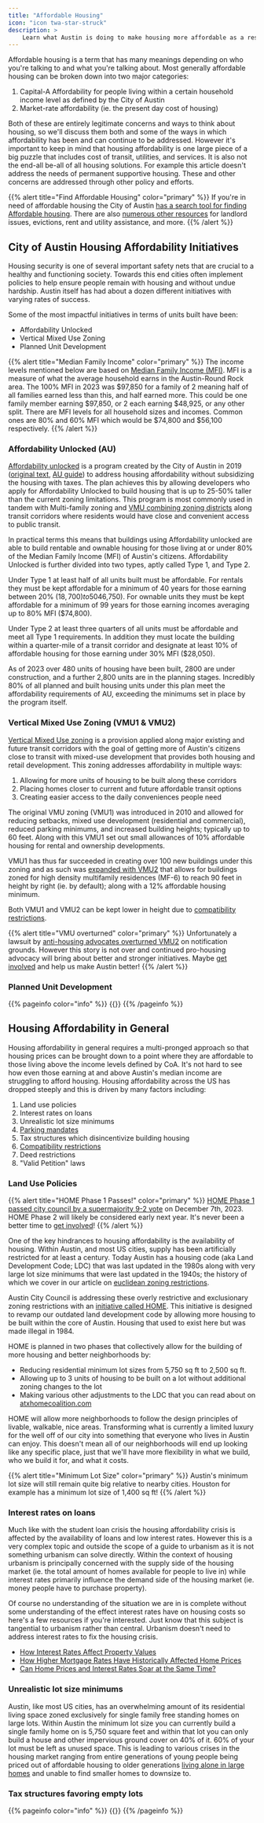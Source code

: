 ```yaml
---
title: "Affordable Housing"
icon: "icon twa-star-struck"
description: >
    Learn what Austin is doing to make housing more affordable as a result of urbanist efforts and what more can be done.
---
```


Affordable housing is a term that has many meanings depending on who you're talking to and what you're talking about.
Most generally affordable housing can be broken down into two major categories:

1. Capital-A Affordability for people living within a certain household income level as defined by the City of Austin
2. Market-rate affordability (ie. the present day cost of housing)

Both of these are entirely legitimate concerns and ways to think about housing, so we'll discuss them both and some of the ways in which affordability has been and can continue to be addressed. However it's important to keep in mind that housing affordability is one large piece of a big puzzle that includes cost of transit, utilities, and services. It is also not the end-all be-all of all housing solutions. For example this article doesn't address the needs of permanent supportive housing. These and other concerns are addressed through other policy and efforts.

{{% alert title="Find Affordable Housing" color="primary" %}}
If you're in need of affordable housing the City of Austin [has a search tool for finding Affordable housing](https://www.atxaffordablehousing.net/). There are also [numerous other resources](https://www.austintexas.gov/page/resources-renters) for landlord issues, evictions, rent and utility assistance, and more.
{{% /alert %}}

## City of Austin Housing Affordability Initiatives

Housing security is one of several important safety nets that are crucial to a healthy and functioning society.
Towards this end cities often implement policies to help ensure people remain with housing and without undue hardship. Austin itself has had about a dozen different initiatives with varying rates of success.

Some of the most impactful initiatives in terms of units built have been:

- Affordability Unlocked
- Vertical Mixed Use Zoning
- Planned Unit Development

{{% alert title="Median Family Income" color="primary" %}}
The income levels mentioned below are based on [Median Family Income (MFI)](https://www.austintexas.gov/sites/default/files/files/Housing_%26_Planning/MFI%20Chart%20Effective_2023.pdf). MFI is a measure of what the average household earns in the Austin-Round Rock area. The 100% MFI in 2023 was $97,850 for a family of 2 meaning half of all families earned less than this, and half earned more. This could be one family member earning $97,850, or 2 each earning $48,925, or any other split. There are MFI levels for all household sizes and incomes. Common ones are 80% and 60% MFI which would be $74,800 and $56,100 respectively.
{{% /alert %}}

### Affordability Unlocked (AU)

[Affordability unlocked](https://www.austintexas.gov/department/affordability-unlocked-development-bonus-program) is a program created by the City of Austin in 2019 ([original text](https://services.austintexas.gov/edims/document.cfm?id=319975), [AU guide](https://www.austintexas.gov/sites/default/files/files/Housing/AU_Applicant_Guide_FINAL_1019.pdf)) to address housing affordability without subsidizing the housing with taxes. The plan achieves this by allowing developers who apply for Affordability Unlocked to build housing that is up to 25-50% taller than the current zoning limitations. This program is most commonly used in tandem with Multi-family zoning and [VMU combining zoning districts](https://services.austintexas.gov/edims/document.cfm?id=383601) along transit corridors where residents would have close and convenient access to public transit.

In practical terms this means that buildings using Affordability unlocked are able to build rentable and ownable housing for those living at or under 80% of the Median Family Income (MFI) of Austin's citizens. Affordability Unlocked is further divided into two types, aptly called Type 1, and Type 2.

Under Type 1 at least half of all units built must be affordable. For rentals they must be kept affordable for a minimum of 40 years for those earning between 20% ($18,700) to 50% MFI ($46,750). For ownable units they must be kept affordable for a minimum of 99 years for those earning incomes averaging up to 80% MFI ($74,800).

Under Type 2 at least three quarters of all units must be affordable and meet all Type 1 requirements. In addition they must locate the building within a quarter-mile of a transit corridor and designate at least 10% of affordable housing for those earning under 30% MFI ($28,050).

As of 2023 over 480 units of housing have been built, 2800 are under construction, and a further 2,800 units are in the planning stages. Incredibly 80% of all planned and built housing units under this plan meet the affordability requirements of AU, exceeding the minimums set in place by the program itself.

### Vertical Mixed Use Zoning (VMU1 & VMU2)

[Vertical Mixed Use zoning](https://services.austintexas.gov/edims/document.cfm?id=383601) is a provision applied along major existing and future transit corridors with the goal of getting more of Austin's citizens close to transit with mixed-use development that provides both housing and retail development. This zoning addresses affordability in multiple ways:

1. Allowing for more units of housing to be built along these corridors
1. Placing homes closer to current and future affordable transit options
1. Creating easier access to the daily conveniences people need

The original VMU zoning (VMU1) was introduced in 2010 and allowed for reducing setbacks, mixed use development (residential and commercial), reduced parking minimums, and increased building heights; typically up to 60 feet. Along with this VMU1 set out small allowances of 10% affordable housing for rental and ownership developments.

VMU1 has thus far succeeded in creating over 100 new buildings under this zoning and as such was [expanded with VMU2](https://services.austintexas.gov/edims/document.cfm?id=371876) that allows for buildings zoned for high density multifamily residences (MF-6) to reach 90 feet in height by right (ie. by default); along with a 12% affordable housing minimum.

Both VMU1 and VMU2 can be kept lower in height due to [compatibility restrictions](/austin/housing/compatibility_restrictions).

{{% alert title="VMU overturned" color="primary" %}}
Unfortunately a lawsuit by [anti-housing advocates overturned VMU2](https://www.austinmonitor.com/stories/2023/11/city-loses-second-suit-over-development-rules/) on notification grounds. However this story is not over and continued pro-housing advocacy will bring about better and stronger initiatives. Maybe [get involved](/austin/get_involved) and help us make Austin better!
{{% /alert %}}

### Planned Unit Development

{{% pageinfo color="info" %}}
{{<contribute>}}
{{% /pageinfo %}}

## Housing Affordability in General

Housing affordability in general requires a multi-pronged approach so that housing prices can be brought down to a point where
they are affordable to those living above the income levels defined by CoA. It's not hard to see how even those earning at and above Austin's median income
are struggling to afford housing. Housing affordability across the US has dropped steeply and this is driven by many factors including:

1. Land use policies
1. Interest rates on loans
1. Unrealistic lot size minimums
1. [Parking mandates](/austin/transportation/parking)
1. Tax structures which disincentivize building housing
1. [Compatibility restrictions](/austin/housing/compatibility_restrictions)
1. Deed restrictions
1. "Valid Petition" laws

### Land Use Policies

{{% alert title="HOME Phase 1 Passes!" color="primary" %}}
[HOME Phase 1 passed city council by a supermajority 9-2 vote](https://www.austinchronicle.com/daily/news/2023-12-08/after-long-day-of-testimony-council-votes-to-end-single-family-zoning/) on December 7th, 2023. HOME Phase 2 will likely be considered early next year. It's never been a better time to [get involved](/austin/get_involved)!
{{% /alert %}}

One of the key hindrances to housing affordability is the availability of housing. Within Austin, and most US cities, supply has been artificially restricted for at least a century. Today Austin has a housing code (aka Land Development Code; LDC) that was last updated in the 1980s along with very large lot size minimums that were last updated in the 1940s; the history of which we cover in our article on [euclidean zoning restrictions](/austin/housing/zoning_restrictions).

Austin City Council is addressing these overly restrictive and exclusionary zoning restrictions with an [initiative called HOME](https://services.austintexas.gov/edims/document.cfm?id=411485). This initiative is designed to revamp our outdated land development code by allowing more housing to be built within the core of Austin. Housing that used to exist here but was made illegal in 1984.

HOME is planned in two phases that collectively allow for the building of more housing and better neighborhoods by:

- Reducing residential minimum lot sizes from 5,750 sq ft to 2,500 sq ft.
- Allowing up to 3 units of housing to be built on a lot without additional zoning changes to the lot
- Making various other adjustments to the LDC that you can read about on [atxhomecoalition.com](https://www.atxhomecoalition.com/)

HOME will allow more neighborhoods to follow the design principles of livable, walkable, nice areas. Transforming what is currently a limited luxury for the well off of our city into something that everyone who lives in Austin can enjoy. This doesn't mean all of our neighborhoods will end up looking like any specific place, just that we'll have more flexibility in what we build, who we build it for, and what it costs.

{{% alert title="Minimum Lot Size" color="primary" %}}
Austin's minimum lot size will still remain quite big relative to nearby cities. Houston for example has a minimum lot size of 1,400 sq ft!
{{% /alert %}}

### Interest rates on loans

Much like with the student loan crisis the housing affordability crisis is affected by the availability of loans and low interest rates. However this is a very complex topic and outside the scope of a guide to urbanism as it is not something urbanism can solve directly. Within the context of housing urbanism is principally concerned with the supply side of the housing market (ie. the total amount of homes available for people to live in) while interest rates primarily influence the demand side of the housing market (ie. money people have to purchase property).

Of course no understanding of the situation we are in is complete without some understanding of the effect interest rates have on housing costs so here's a few resources if you're interested. Just know that this subject is tangential to urbanism rather than central. Urbanism doesn't need to address interest rates to fix the housing crisis.

- [How Interest Rates Affect Property Values](https://www.investopedia.com/articles/mortgages-real-estate/08/interest-rates-affect-property-values.asp)
- [How Higher Mortgage Rates Have Historically Affected Home Prices](https://www.urban.org/urban-wire/how-higher-mortgage-rates-have-historically-affected-home-prices)
- [Can Home Prices and Interest Rates Soar at the Same Time?](https://web.archive.org/web/20230516081511/https://www.nytimes.com/2022/03/31/upshot/home-prices-mortgage-rates.html)

### Unrealistic lot size minimums

Austin, like most US cities, has an overwhelming amount of its residential living space zoned exclusively for single family free standing homes on large lots. Within Austin the minimum lot size you can currently build a single family home on is 5,750 square feet and within that lot you can only build a house and other impervious ground cover on 40% of it. 60% of your lot must be left as unused space. This is leading to various crises in the housing market ranging from entire generations of young people being priced out of affordable housing to older generations [living alone in large homes](https://web.archive.org/web/20230829054538/https://www.nytimes.com/2022/11/27/us/living-alone-aging.html) and unable to find smaller homes to downsize to.

### Tax structures favoring empty lots

{{% pageinfo color="info" %}}
{{<contribute>}}
{{% /pageinfo %}}
